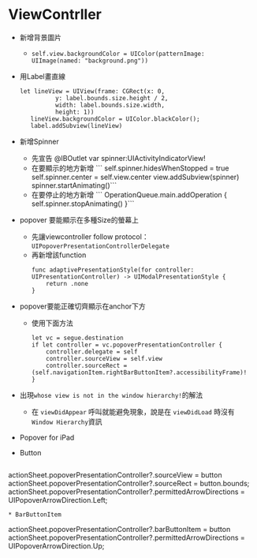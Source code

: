 # ViewContrller

* 新增背景圖片
  * `self.view.backgroundColor = UIColor(patternImage: UIImage(named: "background.png"))`
* 用Label畫直線
  ```
  let lineView = UIView(frame: CGRect(x: 0, 
            y: label.bounds.size.height / 2,
            width: label.bounds.size.width,
            height: 1)) 
     lineView.backgroundColor = UIColor.blackColor();
     label.addSubview(lineView)
  ```
* 新增Spinner
  * 先宣告 @IBOutlet var spinner:UIActivityIndicatorView!
  * 在要顯示的地方新增
    \`\`\`
    self.spinner.hidesWhenStopped = true
    self.spinner.center = self.view.center
    view.addSubview\(spinner\)
    spinner.startAnimating\(\)\`\`\`
  * 在要停止的地方新增
    \`\`\` 
    OperationQueue.main.addOperation {
       self.spinner.stopAnimating\(\)
    }\`\`\`
* popover 要能顯示在多種Size的螢幕上
  * 先讓viewcontroller follow protocol：`UIPopoverPresentationControllerDelegate`
  * 再新增該function
    ```
    func adaptivePresentationStyle(for controller: UIPresentationController) -> UIModalPresentationStyle {
        return .none
    }
    ```
* popover要能正確切齊顯示在anchor下方
  * 使用下面方法
    ```
    let vc = segue.destination
    if let controller = vc.popoverPresentationController {
        controller.delegate = self
        controller.sourceView = self.view
        controller.sourceRect = (self.navigationItem.rightBarButtonItem?.accessibilityFrame)!
    }
    ```
* 出現`whose view is not in the window hierarchy!`的解法

  * 在 `viewDidAppear` 呼叫就能避免現象，說是在 `viewDidLoad` 時沒有 `Window Hierarchy`資訊

* Popover for iPad

 * Button

   ```      
actionSheet.popoverPresentationController?.sourceView = button
actionSheet.popoverPresentationController?.sourceRect = button.bounds;
actionSheet.popoverPresentationController?.permittedArrowDirections = UIPopoverArrowDirection.Left;

   ```
 * BarButtonItem

   ```
actionSheet.popoverPresentationController?.barButtonItem = button
actionSheet.popoverPresentationController?.permittedArrowDirections = UIPopoverArrowDirection.Up;
   ```